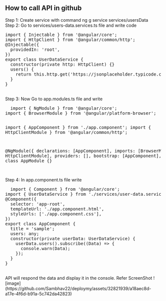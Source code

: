 <h2>How to call API in github</h2>
Step 1: Create service with command ng g service services/usersData
<br>
Step 2: Go to services/users-data.services.ts file and write code <br>
<pre>
import { Injectable } from '@angular/core'; 
import { HttpClient } from '@angular/common/http'; 
@Injectable({
  providedIn: 'root',
})
export class UserDataService {
  constructor(private http: HttpClient) {}
  users() {
    return this.http.get('https://jsonplaceholder.typicode.com/users');
  }
}
</pre>
<br>
Step 3: Now Go to app.modules.ts file and write
<pre>
  import { NgModule } from '@angular/core';
import { BrowserModule } from '@angular/platform-browser';

import { AppComponent } from './app.component';
import { HttpClientModule } from '@angular/common/http';

@NgModule({
  declarations: [AppComponent],
  imports: [BrowserModule, HttpClientModule],
  providers: [],
  bootstrap: [AppComponent],
})
export class AppModule {}
</pre>
<br>
Step 4: In app.component.ts file write 
<pre>
  import { Component } from '@angular/core';
import { UserDataService } from './services/user-data.service';
@Component({
  selector: 'app-root',
  templateUrl: './app.component.html',
  styleUrls: ['./app.component.css'],
})
export class AppComponent {
  title = 'sample';
  users: any;
  constructor(private userData: UserDataService) {
    userData.users().subscribe((Data) => {
      console.warn(Data);
    });
  }
}
</pre>


<br>
API will respond the data and display it in the console. Refer ScreenShot
![image](https://github.com/Sambhav22/deploymy/assets/32821939/a18aec8d-a17e-4f6d-b91a-5c742da42823)



